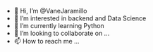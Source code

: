 - 👋 Hi, I’m @VaneJaramillo
- 👀 I’m interested in backend and Data Science  
- 🌱 I’m currently learning Python
- 💞️ I’m looking to collaborate on ...
- 📫 How to reach me ...

<!---
VaneJaramillo/VaneJaramillo is a ✨ special ✨ repository because its `README.md` (this file) appears on your GitHub profile.
You can click the Preview link to take a look at your changes.
--->
